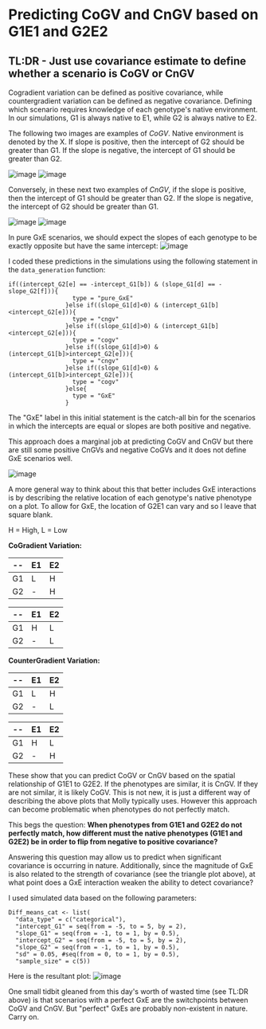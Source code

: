 # Predicting CoGV and CnGV based on G1E1 and G2E2

## TL:DR - Just use covariance estimate to define whether a scenario is CoGV or CnGV

Cogradient variation can be defined as positive covariance, while countergradient variation can be defined as negative covariance. Defining which scenario requires knowledge of each genotype's native environment. In our simulations, G1 is always native to E1, while G2 is always native to E2. 

The following two images are examples of *CoGV*. Native environment is denoted by the X. If slope is positive, then the intercept of G2 should be greater than G1. If the slope is negative, the intercept of G1 should be greater than G2. 

![image](https://github.com/RCN-ECS/CnGV/blob/master/results/plotA.png)
![image](https://github.com/RCN-ECS/CnGV/blob/master/results/PlotC.png)

Conversely, in these next two examples of *CnGV*, if the slope is positive, then the intercept of G1 should be greater than G2. If the slope is negative, the intercept of G2 should be greater than G1. 

![image](https://github.com/RCN-ECS/CnGV/blob/master/results/PlotB.png)
![image](https://github.com/RCN-ECS/CnGV/blob/master/results/plotD.png)

In pure GxE scenarios, we should expect the slopes of each genotype to be exactly opposite but have the same intercept: 
![image](https://github.com/RCN-ECS/CnGV/blob/master/results/PlotE.png)

I coded these predictions in the simulations using the following statement in the `data_generation` function: 

```#Code
if((intercept_G2[e] == -intercept_G1[b]) & (slope_G1[d] == -slope_G2[f])){
                  type = "pure_GxE"
                }else if((slope_G1[d]<0) & (intercept_G1[b]<intercept_G2[e])){
                  type = "cngv"
                }else if((slope_G1[d]>0) & (intercept_G1[b]<intercept_G2[e])){
                  type = "cogv"
                }else if((slope_G1[d]>0) & (intercept_G1[b]>intercept_G2[e])){
                  type = "cngv"
                }else if((slope_G1[d]<0) & (intercept_G1[b]>intercept_G2[e])){
                  type = "cogv"
                }else{
                  type = "GxE"
                }
```
The "GxE" label in this initial statement is the catch-all bin for the scenarios in which the intercepts are equal or slopes are both positive and negative. 

This approach does a marginal job at predicting CoGV and CnGV but there are still some positive CnGVs and negative CoGVs and it does not define GxE scenarios well.

![image](https://github.com/RCN-ECS/CnGV/blob/master/results/GxE_better.png)

A more general way to think about this that better includes GxE interactions is by describing the relative location of each genotype's native phenotype on a plot. To allow for GxE, the location of G2E1 can vary and so I leave that square blank.

H = High, L = Low

**CoGradient Variation:**

-- | E1 | E2
---|---|---
G1 | L | H
G2 | - | H

-- | E1 | E2
---|---|---
G1 | H | L
G2 | - | L

**CounterGradient Variation:** 

-- | E1 | E2
---|---|---
G1 | L | H
G2 | - | L

-- | E1 | E2
---|---|---
G1 | H | L
G2 | - | H

These show that you can predict CoGV or CnGV based on the spatial relationship of G1E1 to G2E2. If the phenotypes are similar, it is CnGV. If they are not similar, it is likely CoGV. This is not new, it is just a different way of describing the above plots that Molly typically uses. However this approach can become problematic when phenotypes do not perfectly match. 

This begs the question: 
**When phenotypes from G1E1 and G2E2 do not perfectly match, how different must the native phenotypes (G1E1 and G2E2) be in order to flip from negative to positive covariance?** 

Answering this question may allow us to predict when significant covariance is occurring in nature. Additionally, since the magnitude of GxE is also related to the strength of covariance (see the triangle plot above), at what point does a GxE interaction weaken the ability to detect covariance? 

I used simulated data based on the following parameters: 
```#starters
Diff_means_cat <- list(
  "data_type" = c("categorical"), 
  "intercept_G1" = seq(from = -5, to = 5, by = 2),
  "slope_G1" = seq(from = -1, to = 1, by = 0.5),
  "intercept_G2" = seq(from = -5, to = 5, by = 2),
  "slope_G2" = seq(from = -1, to = 1, by = 0.5), 
  "sd" = 0.05, #seq(from = 0, to = 1, by = 0.5),
  "sample_size" = c(5)) 
```
Here is the resultant plot: 
![image](https://github.com/RCN-ECS/CnGV/blob/master/results/PredictCnCoGV_initial.png)

One small tidbit gleaned from this day's worth of wasted time (see TL:DR above) is that scenarios with a perfect GxE are the switchpoints between CoGV and CnGV. But "perfect" GxEs are probably non-existent in nature.
Carry on.
